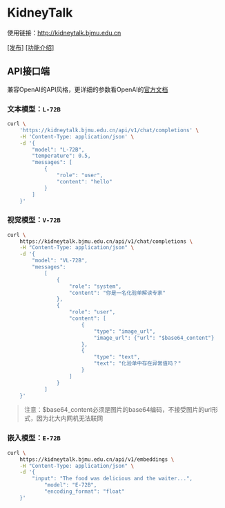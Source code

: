 # KidneyTalk 

使用链接：http://kidneytalk.bjmu.edu.cn

[[发布]](https://mp.weixin.qq.com/s/zLhWR9dYOgdF_780vfkACg)
[[功能介绍]](https://mp.weixin.qq.com/s/Hh8sbBbHpdjA3ffCrb7D4A)


## API接口端

兼容OpenAI的API风格，更详细的参数看OpenAI的[官方文档](https://platform.openai.com/docs/api-reference/chat/create)

### 文本模型：`L-72B`
```bash
curl \
    'https://kidneytalk.bjmu.edu.cn/api/v1/chat/completions' \
    -H 'Content-Type: application/json' \
    -d '{
        "model": "L-72B",
        "temperature": 0.5,
        "messages": [
            {
                "role": "user",
                "content": "hello"
            }
        ]
    }'
```


### 视觉模型：`V-72B`
```bash
curl \
    https://kidneytalk.bjmu.edu.cn/api/v1/chat/completions \
    -H "Content-Type: application/json" \
    -d '{
        "model": "VL-72B", 
        "messages": 
            [
                {
                    "role": "system", 
                    "content": "你是一名化验单解读专家"
                },
                {
                    "role": "user", 
                    "content": [
                        {
                            "type": "image_url", 
                            "image_url": {"url": "$base64_content"}
                        },
                        {
                            "type": "text", 
                            "text": "化验单中存在异常值吗？"
                        }
                    ]
                }
            ]
    }'
```

> 注意：$base64_content必须是图片的base64编码，不接受图片的url形式，因为北大内网机无法联网

### 嵌入模型：`E-72B`
```bash
curl \
	https://kidneytalk.bjmu.edu.cn/api/v1/embeddings \
	-H "Content-Type: application/json" \
	-d '{
		"input": "The food was delicious and the waiter...",
	    	"model": "E-72B",
	    	"encoding_format": "float"
	}'
```

